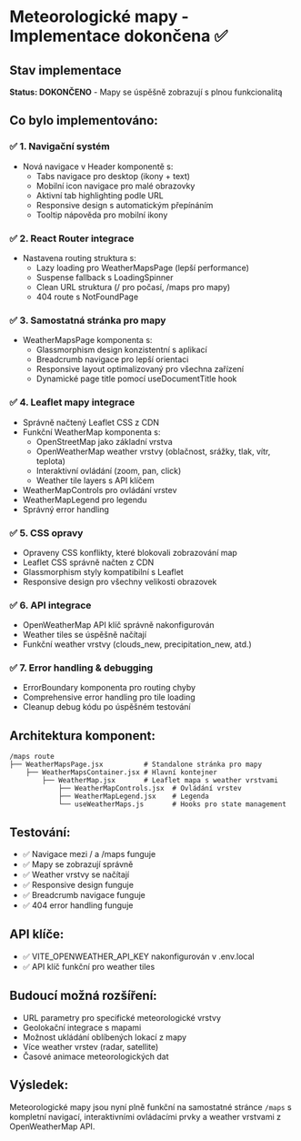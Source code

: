# Meteorologické mapy - Implementace dokončena ✅

## Stav implementace
**Status: DOKONČENO** - Mapy se úspěšně zobrazují s plnou funkcionalitą

## Co bylo implementováno:

### ✅ 1. Navigační systém
- Nová navigace v Header komponentě s:
  - Tabs navigace pro desktop (ikony + text)
  - Mobilní icon navigace pro malé obrazovky
  - Aktivní tab highlighting podle URL
  - Responsive design s automatickým přepínáním
  - Tooltip nápověda pro mobilní ikony

### ✅ 2. React Router integrace
- Nastavena routing struktura s:
  - Lazy loading pro WeatherMapsPage (lepší performance)
  - Suspense fallback s LoadingSpinner
  - Clean URL struktura (/ pro počasí, /maps pro mapy)
  - 404 route s NotFoundPage

### ✅ 3. Samostatná stránka pro mapy
- WeatherMapsPage komponenta s:
  - Glassmorphism design konzistentní s aplikací
  - Breadcrumb navigace pro lepší orientaci
  - Responsive layout optimalizovaný pro všechna zařízení
  - Dynamické page title pomocí useDocumentTitle hook

### ✅ 4. Leaflet mapy integrace
- Správně načtený Leaflet CSS z CDN
- Funkční WeatherMap komponenta s:
  - OpenStreetMap jako základní vrstva
  - OpenWeatherMap weather vrstvy (oblačnost, srážky, tlak, vítr, teplota)
  - Interaktivní ovládání (zoom, pan, click)
  - Weather tile layers s API klíčem
- WeatherMapControls pro ovládání vrstev
- WeatherMapLegend pro legendu
- Správný error handling

### ✅ 5. CSS opravy
- Opraveny CSS konflikty, které blokovali zobrazování map
- Leaflet CSS správně načten z CDN
- Glassmorphism styly kompatibilní s Leaflet
- Responsive design pro všechny velikosti obrazovek

### ✅ 6. API integrace
- OpenWeatherMap API klíč správně nakonfigurován
- Weather tiles se úspěšně načítají
- Funkční weather vrstvy (clouds_new, precipitation_new, atd.)

### ✅ 7. Error handling & debugging
- ErrorBoundary komponenta pro routing chyby
- Comprehensive error handling pro tile loading
- Cleanup debug kódu po úspěšném testování

## Architektura komponent:

```
/maps route
├── WeatherMapsPage.jsx          # Standalone stránka pro mapy
    ├── WeatherMapsContainer.jsx # Hlavní kontejner
        ├── WeatherMap.jsx       # Leaflet mapa s weather vrstvami
            ├── WeatherMapControls.jsx  # Ovládání vrstev
            ├── WeatherMapLegend.jsx    # Legenda
            └── useWeatherMaps.js       # Hooks pro state management
```

## Testování:
- ✅ Navigace mezi / a /maps funguje
- ✅ Mapy se zobrazují správně
- ✅ Weather vrstvy se načítají
- ✅ Responsive design funguje
- ✅ Breadcrumb navigace funguje
- ✅ 404 error handling funguje

## API klíče:
- ✅ VITE_OPENWEATHER_API_KEY nakonfigurován v .env.local
- ✅ API klíč funkční pro weather tiles

## Budoucí možná rozšíření:
- URL parametry pro specifické meteorologické vrstvy
- Geolokační integrace s mapami
- Možnost ukládání oblíbených lokací z mapy
- Více weather vrstev (radar, satellite)
- Časové animace meteorologických dat

## Výsledek:
Meteorologické mapy jsou nyní plně funkční na samostatné stránce `/maps` s kompletní navigací, interaktivními ovládacími prvky a weather vrstvami z OpenWeatherMap API.
